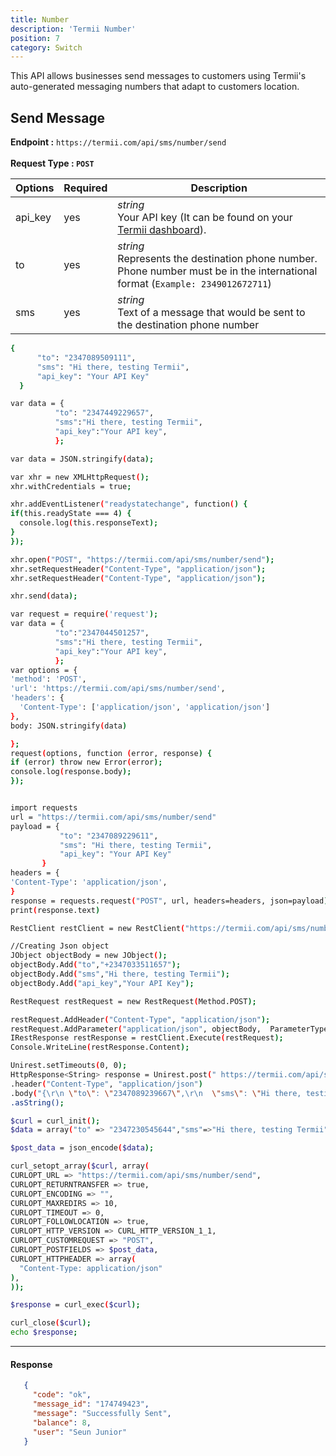 ```yaml
---
title: Number
description: 'Termii Number'
position: 7
category: Switch
---
```


This API allows businesses send messages to customers using Termii's auto-generated messaging numbers that adapt to customers location.

## Send Message
<b>Endpoint :</b>
`
https://termii.com/api/sms/number/send
`<br> <br> <b>Request Type : </b>**`POST`**


Options | Required | Description |
--- | --- | --- |
api_key | yes | *string*<br> Your API key (It can be found on your <a href="https://accounts.termii.com/#/" target="_blank" style="text-decoration:underline; cursor:pointer">Termii dashboard</a>). | 
to | yes |*string*<br> Represents the destination phone number. Phone number must be in the international format (`Example: 2349012672711`)  | 
sms | yes |*string*<br>Text of a message that would be sent to the destination phone number  | 

<code-group>
   <code-block label="JSON" active>

  ```bash
 {
        "to": "2347089509111",
        "sms": "Hi there, testing Termii",
        "api_key": "Your API Key"
    }
  ```

  </code-block>
  <code-block label="JavaScript">

  ```bash
  var data = {
            "to": "2347449229657",
            "sms":"Hi there, testing Termii",
            "api_key":"Your API key",
            };

var data = JSON.stringify(data);

var xhr = new XMLHttpRequest();
xhr.withCredentials = true;

xhr.addEventListener("readystatechange", function() {
  if(this.readyState === 4) {
    console.log(this.responseText);
  }
});

xhr.open("POST", "https://termii.com/api/sms/number/send");
xhr.setRequestHeader("Content-Type", "application/json");
xhr.setRequestHeader("Content-Type", "application/json");

xhr.send(data);


  ```

  </code-block>
 <code-block label="NodeJs" >

  ```bash
 var request = require('request');
var data = {
            "to":"2347044501257",
            "sms":"Hi there, testing Termii",
            "api_key":"Your API key",
            };
var options = {
  'method': 'POST',
  'url': 'https://termii.com/api/sms/number/send',
  'headers': {
    'Content-Type': ['application/json', 'application/json']
  },
  body: JSON.stringify(data)

};
request(options, function (error, response) { 
  if (error) throw new Error(error);
  console.log(response.body);
});

  ```

  </code-block>
 <code-block label="Python">

  ```bash

import requests
url = "https://termii.com/api/sms/number/send"
payload = {
             "to": "2347089229611",
             "sms": "Hi there, testing Termii",
             "api_key": "Your API Key"
         }
headers = {
  'Content-Type': 'application/json',
}
response = requests.request("POST", url, headers=headers, json=payload)
print(response.text)
  ```
  </code-block>

<code-block label="C#" >

  ```bash
RestClient restClient = new RestClient("https://termii.com/api/sms/number/send");

//Creating Json object
JObject objectBody = new JObject();
objectBody.Add("to","+2347033511657");
objectBody.Add("sms","Hi there, testing Termii");
objectBody.Add("api_key","Your API Key");

RestRequest restRequest = new RestRequest(Method.POST);

restRequest.AddHeader("Content-Type", "application/json");
restRequest.AddParameter("application/json", objectBody,  ParameterType.RequestBody);
IRestResponse restResponse = restClient.Execute(restRequest);
Console.WriteLine(restResponse.Content);

  ```

  </code-block>
<code-block label="Java" >

  ```bash
Unirest.setTimeouts(0, 0);
HttpResponse<String> response = Unirest.post(" https://termii.com/api/sms/number/send")
  .header("Content-Type", "application/json")
  .body("{\r\n \"to\": \"2347089239667\",\r\n  \"sms\": \"Hi there, testing Termii \",\r\n   \"api_key\": \"Your API Key\"\r\n    }")
  .asString();
  ```
  </code-block>
<code-block label="PHP" >

  ```bash
$curl = curl_init();
$data = array("to" => "2347230545644","sms"=>"Hi there, testing Termii","api_key" => "Your API key",  );

$post_data = json_encode($data);

curl_setopt_array($curl, array(
  CURLOPT_URL => "https://termii.com/api/sms/number/send",
  CURLOPT_RETURNTRANSFER => true,
  CURLOPT_ENCODING => "",
  CURLOPT_MAXREDIRS => 10,
  CURLOPT_TIMEOUT => 0,
  CURLOPT_FOLLOWLOCATION => true,
  CURLOPT_HTTP_VERSION => CURL_HTTP_VERSION_1_1,
  CURLOPT_CUSTOMREQUEST => "POST",
  CURLOPT_POSTFIELDS => $post_data,
  CURLOPT_HTTPHEADER => array(
    "Content-Type: application/json"
  ),
));

$response = curl_exec($curl);

curl_close($curl);
echo $response;
  ```
  </code-block>
</code-group>


<hr />

#### Response

```JSON
   {
     "code": "ok",
     "message_id": "174749423",
     "message": "Successfully Sent",
     "balance": 8,
     "user": "Seun Junior"
   }
```
